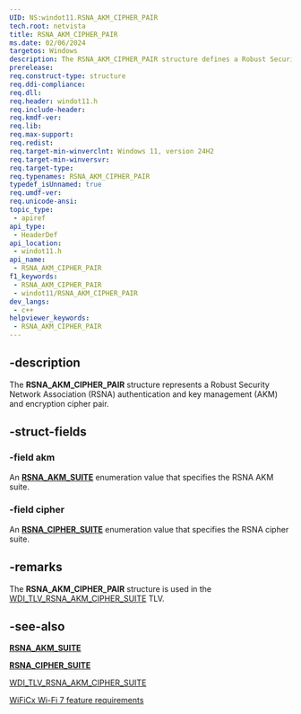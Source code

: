```yaml
---
UID: NS:windot11.RSNA_AKM_CIPHER_PAIR
tech.root: netvista
title: RSNA_AKM_CIPHER_PAIR
ms.date: 02/06/2024
targetos: Windows
description: The RSNA_AKM_CIPHER_PAIR structure defines a Robust Security Network Association (RSNA) authentication and key management (AKM) and cipher pair.
prerelease: 
req.construct-type: structure
req.ddi-compliance: 
req.dll: 
req.header: windot11.h
req.include-header: 
req.kmdf-ver: 
req.lib: 
req.max-support: 
req.redist: 
req.target-min-winverclnt: Windows 11, version 24H2
req.target-min-winversvr: 
req.target-type: 
req.typenames: RSNA_AKM_CIPHER_PAIR
typedef_isUnnamed: true
req.umdf-ver: 
req.unicode-ansi: 
topic_type:
 - apiref
api_type:
 - HeaderDef
api_location:
 - windot11.h
api_name:
 - RSNA_AKM_CIPHER_PAIR
f1_keywords:
 - RSNA_AKM_CIPHER_PAIR
 - windot11/RSNA_AKM_CIPHER_PAIR
dev_langs:
 - c++
helpviewer_keywords:
 - RSNA_AKM_CIPHER_PAIR
---
```


## -description

The **RSNA_AKM_CIPHER_PAIR** structure represents a Robust Security Network Association (RSNA) authentication and key management (AKM) and encryption cipher pair.

## -struct-fields

### -field akm

An [**RSNA_AKM_SUITE**](ne-windot11-rsna_akm_suite.md) enumeration value that specifies the RSNA AKM suite.

### -field cipher

An [**RSNA_CIPHER_SUITE**](ne-windot11-rsna_cipher_suite.md) enumeration value that specifies the RSNA cipher suite.

## -remarks

The **RSNA_AKM_CIPHER_PAIR** structure is used in the [WDI_TLV_RSNA_AKM_CIPHER_SUITE](/windows-hardware/drivers/netcx/wdi-tlv-rsna-akm-cipher-suite) TLV.

## -see-also

[**RSNA_AKM_SUITE**](ne-windot11-rsna_akm_suite.md)

[**RSNA_CIPHER_SUITE**](ne-windot11-rsna_cipher_suite.md)

[WDI_TLV_RSNA_AKM_CIPHER_SUITE](/windows-hardware/drivers/netcx/wdi-tlv-rsna-akm-cipher-suite)

[WiFiCx Wi-Fi 7 feature requirements](/windows-hardware/drivers/netcx/wificx-wi-fi-7)